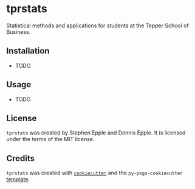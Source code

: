 # tprstats

Statistical methods and applications for students at the Tepper School of Business.

## Installation

- TODO

## Usage

- TODO

## License

`tprstats` was created by Stephen Epple and Dennis Epple. It is licensed under the terms of the MIT license.

## Credits

`tprstats` was created with [`cookiecutter`](https://cookiecutter.readthedocs.io/en/latest/) and the `py-pkgs-cookiecutter` [template](https://github.com/py-pkgs/py-pkgs-cookiecutter).
